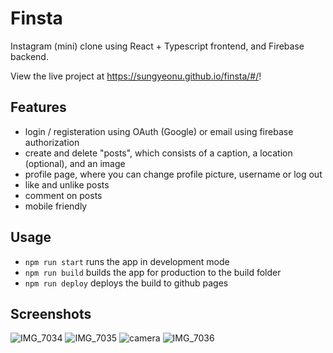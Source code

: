 # Finsta
Instagram (mini) clone using React + Typescript frontend, and Firebase backend. 

View the live project at https://sungyeonu.github.io/finsta/#/!

## Features
- login / registeration using OAuth (Google) or email using firebase authorization
- create and delete "posts", which consists of a caption, a location (optional), and an image
- profile page, where you can change profile picture, username or log out
- like and unlike posts
- comment on posts
- mobile friendly

## Usage
- `npm run start` runs the app in development mode
- `npm run build` builds the app for production to the build folder
- `npm run deploy` deploys the build to github pages

## Screenshots
![IMG_7034](https://user-images.githubusercontent.com/47223114/103433655-413aa380-4bc3-11eb-87be-2db555840373.jpg)
![IMG_7035](https://user-images.githubusercontent.com/47223114/103433653-3ed84980-4bc3-11eb-844b-f005c96a8e25.jpg)
![camera](https://user-images.githubusercontent.com/47223114/104860724-84528180-58fa-11eb-9e45-e5fdcba27a52.jpg)
![IMG_7036](https://user-images.githubusercontent.com/47223114/103433656-426bd080-4bc3-11eb-80d2-4c527ea689d3.jpg)
